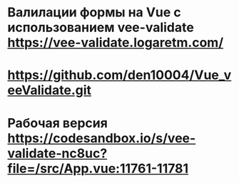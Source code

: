 # Валилации формы на Vue с использованием vee-validate https://vee-validate.logaretm.com/
# https://github.com/den10004/Vue_veeValidate.git
# Рабочая версия https://codesandbox.io/s/vee-validate-nc8uc?file=/src/App.vue:11761-11781


